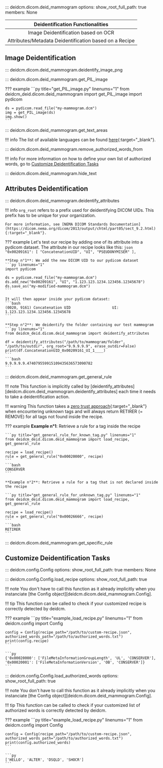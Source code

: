 ::: deidcm.dicom.deid_mammogram
    options:
        show_root_full_path: true
        members: None

|          **Deidentification Functionalities**          |
|:------------------------------------------------------:|
|           Image Deidentification based on OCR          |
| Attributes/Metadata Deidentification based on a Recipe |

## Image Deidentification

::: deidcm.dicom.deid_mammogram.deidentify_image_png

::: deidcm.dicom.deid_mammogram.get_PIL_image

??? example
    ```py title="get_PIL_image.py" linenums="1"
    from deidcm_deid.dicom.deid_mammogram import get_PIL_image
    import pydicom

    ds = pydicom.read_file("my-mammogram.dcm")
    img = get_PIL_image(ds)
    img.show()
    ```

::: deidcm.dicom.deid_mammogram.get_text_areas

!!! info
    The list of available languages can be found [here](https://www.jaided.ai/easyocr/){:target="_blank"}.

::: deidcm.dicom.deid_mammogram.remove_authorized_words_from

!!! info
    For more information on how to define your own list of authorized words, go to [Customize Deidentification Tasks](#customize-deidentification-tasks)

::: deidcm.dicom.deid_mammogram.hide_text

## Attributes Deidentification

::: deidcm.dicom.deid_mammogram.deidentify_attributes

!!! info
    `org_root` refers to a prefix used for deidentifying DICOM UIDs. 
    This prefix has to be unique for your organization.
    
    For more information, see [NEMA DICOM Standards Documentation](https://dicom.nema.org/dicom/2013/output/chtml/part05/sect_9.2.html){:target="_blank"}.

??? example
    Let's test our recipe by adding one of its attribute into a pydicom dataset.
    The attribute in our recipe looks like this:
    ```json
    "0x00209161": [
        "ConcatenationUID",
        "UI",
        "PSEUDONYMISER"
    ],
    ``` 

    **Step n°1**: We add the new DICOM UID to our pydicom dataset
    ```py linenums="1"
    import pydicom

    ds = pydicom.read_file("my-mammogram.dcm")
    ds.add_new("0x00209161", "UI", "1.123.123.1234.123456.12345678")
    ds.save_as("my-modified-mammogram.dcm")
    ``` 
    
    It will then appear inside your pydicom dataset:
    ```bash
    (0020, 9161) Concatenation UID                   UI: 1.123.123.1234.123456.12345678
    ```

    **Step n°2**: We deidentify the folder containing our test mammogram
    ```py linenums="1"
    from deidcm_deid.dicom.deid_mammogram import deidentify_attributes

    df = deidentify_attributes("/path/to/mammogram/folder", "/path/to/outdir", org_root="9.9.9.9.9", erase_outdir=False)
    print(df.ConcatenationUID_0x00209161_UI_1____)
    ```
    ```bash
    9.9.9.9.9.474079559915109435636573090782
    ```

::: deidcm.dicom.deid_mammogram.get_general_rule

!!! note
    This function is implicitly called by [deidentify_attributes][deidcm.dicom.deid_mammogram.deidentify_attributes] each time
    it needs to take a deidentification action.

!!! warning
    This function takes a [zero trust approach](https://fr.wikipedia.org/wiki/Zero_trust){:target="_blank"} when encountering
    unknown tags and will always return RETIRER (= REMOVE) for all tags not found inside the recipe.

??? example
    **Example n°1**: Retrieve a rule for a tag inside the recipe
    
    ```py title="get_general_rule_for_known_tag.py" linenums="1"
    from deidcm_deid.dicom.deid_mammogram import load_recipe, get_general_rule

    recipe = load_recipe()
    rule = get_general_rule("0x00020000", recipe)
    ```
    ```bash
    CONSERVER
    ```

    **Example n°2**: Retrieve a rule for a tag that is not declared inside the recipe
    
    ```py title="get_general_rule_for_unknown_tag.py" linenums="1"
    from deidcm_deid.dicom.deid_mammogram import load_recipe, get_general_rule

    recipe = load_recipe()
    rule = get_general_rule("0x00026666", recipe)
    ```
    ```bash
    RETIRER
    ```

::: deidcm.dicom.deid_mammogram.get_specific_rule

## Customize Deidentification Tasks

::: deidcm.config.Config
    options:
        show_root_full_path: true
        members: None

::: deidcm.config.Config.load_recipe
    options:
        show_root_full_path: true

!!! note
    You don't have to call this function as it already implicitly when you instanciate [the Config object][deidcm.dicom.deid_mammogram.Config].

!!! tip
    This function can be called to check if your customized recipe is correctly
    detected by deidcm.

??? example
    ```py title="example_load_recipe.py" linenums="1"
    from deidcm.config import Config

    config = Config(recipe_path="/path/to/custom-recipe.json", authorized_words_path="/path/to/authorized_words.txt")
    print(config.recipe)
    ```

    ```py
    {'0x00020000': ['FileMetaInformationGroupLength', 'UL', 'CONSERVER'], '0x00020001': ['FileMetaInformationVersion', 'OB', 'CONSERVER']}
    ```

::: deidcm.config.Config.load_authorized_words
    options:
            show_root_full_path: true

!!! note
    You don't have to call this function as it already implicitly when you instanciate [the Config object][deidcm.dicom.deid_mammogram.Config].

!!! tip
    This function can be called to check if your customized list of authorized words is correctly
    detected by deidcm.

??? example
    ```py title="example_load_recipe.py" linenums="1"
    from deidcm.config import Config

    config = Config(recipe_path="/path/to/custom-recipe.json", authorized_words_path="/path/to/authorized_words.txt")
    print(config.authorized_words)
    ```

    ```py
    ['HELLO', 'ALTER', 'DSQLD', 'SHOCR']
    ```